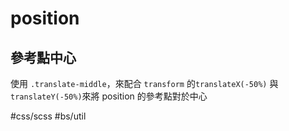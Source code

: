 # position


## 參考點中心

使用 `.translate-middle`，來配合 `transform` 的`translateX(-50%)` 與 `translateY(-50%)`來將 position 的參考點對於中心


#css/scss #bs/util 